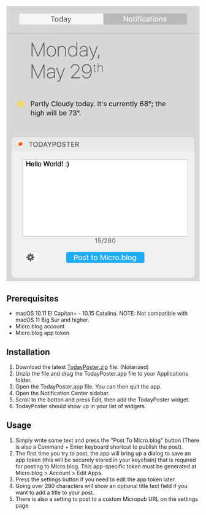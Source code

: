 ![TodayPoster](https://github.com/bryanluby/TodayPoster/raw/master/TodayPoster.png "App Screenshot")

## Prerequisites

- macOS 10.11 El Capitan+ - 10.15 Catalina. NOTE: Not compatible with macOS 11 Big Sur and higher.
- Micro.blog account
- Micro.blog app token

## Installation

1. Download the latest [TodayPoster.zip](https://github.com/bryanluby/TodayPoster/releases/download/v0.7/TodayPoster.zip) file. (Notarized)
2. Unzip the file and drag the TodayPoster.app file to your Applications folder.
3. Open the TodayPoster.app file. You can then quit the app.
4. Open the Notification Center sidebar.
5. Scroll to the botton and press Edit, then add the TodayPoster widget.
6. TodayPoster should show up in your list of widgets.

## Usage

1. Simply write some text and press the "Post To Micro.blog" button (There is also a Command + Enter keyboard shortcut to publish the post).
2. The first time you try to post, the app will bring up a dialog to save an app token (this will be securely stored in your keychain) that is required for posting to Micro.blog. This app-specific token must be generated at Micro.blog > Account > Edit Apps.
3. Press the settings button if you need to edit the app token later.
4. Going over 280 characters will show an optional title text field if you want to add a title to your post.
5. There is also a setting to post to a custom Micropub URL on the settings page.

